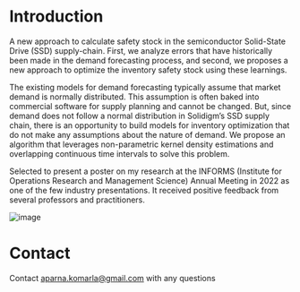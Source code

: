 # Introduction

A new approach to calculate safety stock in the semiconductor Solid-State Drive (SSD) supply-chain. First, we analyze errors that have historically been made in the demand forecasting process, and second, we proposes a new approach to optimize the inventory safety stock using these learnings.<br>

The existing models for demand forecasting typically assume that market demand is normally distributed. This assumption is often baked into commercial software for supply planning and cannot be changed. But, since demand does not follow a normal distribution in Solidigm’s SSD supply chain, there is an opportunity to build models for inventory optimization that do not make any assumptions about the nature of demand. We propose an algorithm that leverages non-parametric kernel density estimations and overlapping continuous time intervals to solve this problem.

Selected to present a poster on my research at the INFORMS (Institute for Operations Research and Management Science) Annual Meeting in 2022 as one of the few industry presentations. It received positive feedback from several professors and practitioners.<br>

![image](https://github.com/akomarla/drive_demand_forecast_analysis/assets/124313756/2325a450-a308-40a8-913c-0d80cd3ab57c)

# Contact

Contact aparna.komarla@gmail.com with any questions



  
  
 

